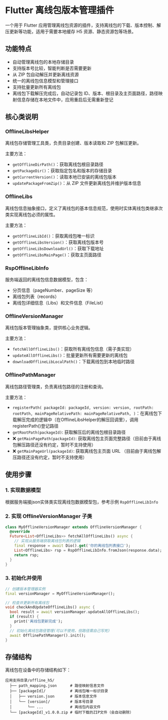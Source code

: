 # Flutter 离线包版本管理插件

一个用于 Flutter 应用管理离线包资源的插件，支持离线包的下载、版本控制、解压更新等功能，适用于需要本地缓存
H5 资源、静态资源包等场景。

## 功能特点

- 自动管理离线包的本地存储目录
- 支持版本号比较，智能判断是否需要更新
- 从 ZIP 包自动解压并更新离线资源
- 统一的离线包信息模型和管理接口
- 支持批量更新所有离线包
- 离线包下载解压完成后，自动记录包 ID、版本、根目录及主页面路径，路径映射信息存储在本地文件中，应用重启后无需重新登记

## 核心类说明

### OfflineLibsHelper

离线包存储管理工具类，负责目录创建、版本读取和 ZIP 包解压更新。

主要方法：

- `getOfflineDirPath()`：获取离线包根目录路径
- `getPackageDir()`：获取指定包名和版本的存储目录
- `getCurrentVersion()`：读取本地已安装的离线包版本
- `updatePackageFromZip()`：从 ZIP 文件更新离线包并维护版本信息

### OfflineLibs

离线包信息抽象接口，定义了离线包的基本信息规范，使用时实体离线包类继承次类实现离线包必须的属性。

主要方法：

- `getOfflineLibId()`：获取离线包唯一标识
- `getOfflineLibsVersion()`：获取离线包版本号
- `getOfflineLibsDownloadUrl()`：获取下载地址
- `getOfflineLibsMainPage()`：获取主页面路径

### RspOfflineLibInfo

服务端返回的离线包信息数据模型，包含：

- 分页信息（pageNumber、pageSize 等）
- 离线包列表（records）
- 离线包详细信息（Libs）和文件信息（FileList）

### OfflineVersionManager

离线包版本管理抽象类，提供核心业务逻辑。

主要方法：

- `fetchAllOfflineLibs()`：获取所有离线包信息（需子类实现）
- `updateAllOfflineLibs()`：批量更新所有需要更新的离线包
- `downloadOfflineLibLocalPath()`：下载离线包到本地临时路径

### OfflinePathManager

离线包路径管理类，负责离线包路径的注册和查询。

主要方法：

- `registerPath(
  packageId: packageId,
  version: version,
  rootPath: rootPath,
  mainPageRelativePath: mainPageRelativePath,
  )`：在离线包下载解压完成的逻辑中（在OfflineLibsHelper的解压回调里），调用registerPath()登记路径
- `getRootPath(packageId)`: 获取解压后的离线包根目录路径
- ❌ `getMainPagePath(packageId)`: 获取离线包主页面完整路径（目前由于离线包解压路径还没有约定，暂时不支持使用）
- ❌ `getMainPageUrl(packageId)`: 获取离线包主页面 URL （目前由于离线包解压路径还没有约定，暂时不支持使用）

## 使用步骤

### 1. 实现数据模型

根据服务端接json实体类实现离线包数据模型包，参考示例 `RspOfflineLibInfo`

### 2. 实现 OfflineVersionManager 子类

```dart
class MyOfflineVersionManager extends OfflineVersionManager {
  @override
  Future<List<OfflineLibs>> fetchAllOfflineLibs() async {
    // 实现从服务端获取离线包列表的逻辑
    final response = await Dio().get('你的离线包列表接口');
    List<OfflineLibs> rsp = RspOfflineLibInfo.fromJson(response.data);
    return rsp;
  }
}
```

### 3. 初始化并使用

```dart
// 创建版本管理器实例
final versionManager = MyOfflineVersionManager();

// 检查并更新所有离线包
void checkAndUpdateOfflineLibs() async {
  bool result = await versionManager.updateAllOfflineLibs();
  if (result) {
    print('离线包更新完成');
  }
  // 初始化离线包路径管理(可以不使用，但路径需自己写死)
  await OfflinePathManager().init();
}

```

## 存储结构

离线包在设备中的存储结构如下：

```plaintext
应用支持目录/offline_h5/
  ├── path_mapping.json      # 路径映射信息文件
  ├── [packageId]/           # 离线包唯一标识目录
  │   ├── version.json       # 版本信息文件
  │   └── [version]/         # 版本号目录
  │       └── ...            # 离线包内容文件
  └── [packageId]_v1.0.0.zip # 临时下载的ZIP文件（会自动删除）
```